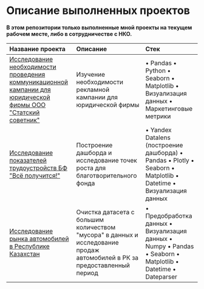 # Описание выполненных проектов

 **В этом репозитории только выполненные мной проекты на текущем рабочем месте, либо в сотрудничестве с НКО.**

| Название проекта | Описание | Стек | 
| :---------------------- | :---------------------- | :---------------------- |
| [Исследование необходимости проведения коммуникационной кампании для юридической фирмы ООО "Статский советник"](https://github.com/savands/Yandex_Practicum_Repository/tree/main/Проект%20Яндекс.Музыка) | Изучение необходимости рекламной кампании для юридической фирмы | • Pandas • Python •	Seaborn •	Matplotlib • Визуализация данных • Маркетинговые метрики |
| [Исследование показателей трудоустройств БФ "Всё получится!"](https://github.com/savands/Yandex_Practicum_Repository/tree/main/Проект%20по%20мобильному%20приложению) | Построение дашборда и исследование точек роста для благотворительного фонда| • Yandex Datalens (построение дашборда) • Pandas • Plotly • Seaborn • Matplotlib • Datetime  • Визуализация данных|
| [Исследование рынка автомобилей в Республике Казахстан](https://github.com/savands/Yandex_Practicum_Repository/tree/main/Проект%20по%20сегментации%20магазина) | Очистка датасета с большим количеством "мусора" в данных и исследование продаж автомобилей в РК за предоставленный период| • Предобработка данных • Визуализация данных • Numpy • Pandas • Seaborn • Matplotlib • Datetime • Dateparser

